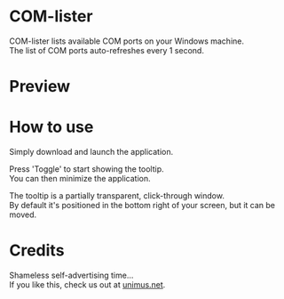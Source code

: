 # COM-lister
COM-lister lists available COM ports on your Windows machine.  
The list of COM ports auto-refreshes every 1 second.

# Preview

# How to use
Simply download and launch the application.

Press 'Toggle' to start showing the tooltip.  
You can then minimize the application.

The tooltip is a partially transparent, click-through window.  
By default it's positioned in the bottom right of your screen, but it can be moved.

# Credits
Shameless self-advertising time...  
If you like this, check us out at [unimus.net](https://unimus.net/).
